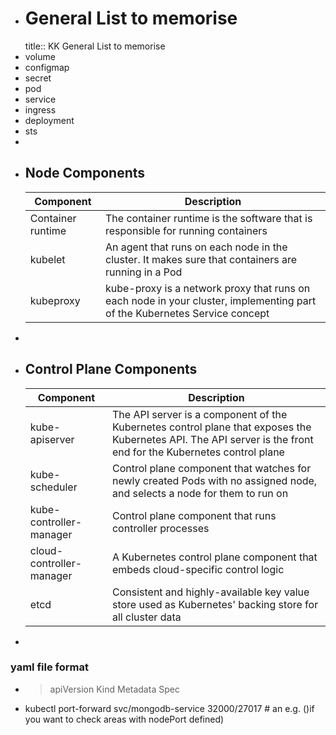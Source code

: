 - # General List to memorise
  title:: KK General List to memorise
- volume
- configmap
- secret
- pod
- service
- ingress
- deployment
- sts
-
- ## Node Components
  |Component|Description|
  |--|--|
  |Container runtime         |The container runtime is the software that is responsible for running containers|
  |kubelet|An agent that runs on each node in the cluster. It makes sure that containers are running in a Pod|
  |kubeproxy|kube-proxy is a network proxy that runs on each node in your cluster, implementing part of the Kubernetes Service concept|
-
- ## Control Plane Components
  | **Component**              | **Description**                                                                                                                                                 |
  |----------------------------|---------------------------------------------------------------------------------------------------------------------------------------------------------------|
  | kube-apiserver           | The API server is a component of the Kubernetes control plane that exposes the Kubernetes API. The API server is the front end for the Kubernetes control plane |
  | kube-scheduler           | Control plane component that watches for newly created Pods with no assigned node, and selects a node for them to run on                                        |
  | kube-controller-manager  | Control plane component that runs controller processes                                                                                                          |
  | cloud-controller-manager | A Kubernetes control plane component that embeds cloud-specific control logic                                                                                   |
  | etcd                     | Consistent and highly-available key value store used as Kubernetes' backing store for all cluster data                                                          |
-
### yaml file format
- >apiVersion
  Kind
  Metadata
  Spec
- kubectl port-forward svc/mongodb-service 32000/27017  # an e.g. ()if you want to check areas with nodePort defined)
